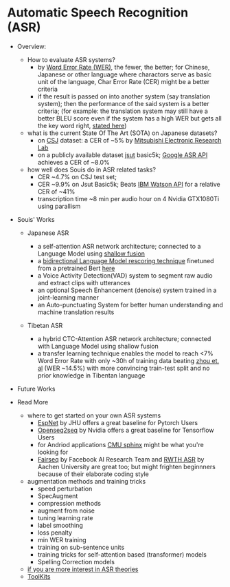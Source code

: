 # Automatic Speech Recognition (ASR)

- Overview:
  - How to evaluate ASR systems?
    - by [Word Error Rate (WER)](en.wikipedia.org/wiki/Word_error_rate), the fewer, the better; for Chinese, Japanese or other language where charactors serve as basic unit of the language, Char Error Rate (CER) might be a better criteria
    - if the result is passed on into another system (say translation system); then the performance of the said system is a better criteria; (for example: the translation system may still have a better BLEU score even if the system has a high WER but gets all the key word right, [stated here](https://www.microsoft.com/en-us/research/publication/why-word-error-rate-is-not-a-good-metric-for-speech-recognizer-training-for-the-speech-translation-task/))
  - what is the current State Of The Art (SOTA) on Japanese datasets?
    - on [CSJ](https://pj.ninjal.ac.jp/corpus_center/csj/document.html) dataset: a CER of ~5% by [Mitsubishi Electronic Research Lab](https://www.merl.com/)
    - on a publicly available dataset [jsut](https://sites.google.com/site/shinnosuketakamichi/publication/jsut) basic5k; [Google ASR API](https://cloud.google.com/speech-to-text/) achieves a CER of ~8.0%
  - how well does Souis do in ASR related tasks?
    - CER ~4.7% on CSJ test set;
    - CER ~9.9% on Jsut Basic5k; Beats [IBM Watson API](https://www.ibm.com/watson/services/speech-to-text/) for a relative CER of ~41%
    - transcription time ~8 min per audio hour on 4 Nvidia GTX1080Ti using parallism

- Souis' Works
  - Japanese ASR
    - a self-attention ASR network architecture; connected to a Language Model using [shallow fusion](https://arxiv.org/abs/1712.01996
)
    - a [bidirectional Language Model rescoring technique](https://arxiv.org/abs/1905.06655) finetuned from a pretrained Bert [here](http://nlp.ist.i.kyoto-u.ac.jp/index.php?BERT日本語Pretrainedモデル)
    - a Voice Activity Detection(VAD) system to segment raw audio and extract clips with utterances
    - an optional Speech Enhancement (denoise) system trained in a joint-learning manner  
    - an Auto-punctuating System for better human understanding and machine translation results

  - Tibetan ASR
    - a hybrid CTC-Attention ASR network architecture; connected with Language Model using shallow fusion
    - a transfer learning technique enables the model to reach <7% Word Error Rate with only ~30h of training data beating [zhou et. al](http://tcci.ccf.org.cn/conference/2017/papers/106.pdf) (WER ~14.5%) with more convincing train-test split and no prior knowledge in Tibentan language 

- Future Works

- Read More
  - where to get started on your own ASR systems
    - [EspNet](https://github.com/espnet/espnet) by JHU offers a great baseline for Pytorch Users
    - [Openseq2seq](https://github.com/NVIDIA/OpenSeq2Seq) by Nvidia offers a great baseline for Tensorflow Users
    - for Andriod applications [CMU sphinx](https://cmusphinx.github.io/) might be what you're looking for
    - [Fairseq](https://github.com/pytorch/fairseq) by Facebook AI Research Team and [RWTH ASR](https://www-i6.informatik.rwth-aachen.de/rwth-asr/) by Aachen University are great too; but might frighten beginnners because of their elaborate coding style
  - augmentation methods and training tricks
    - speed perturbation
    - SpecAugment
    - compression methods
    - augment from noise
    - tuning learning rate
    - label smoothing
    - loss penalty
    - min WER training
    - training on sub-sentence units
    - training tricks for self-attention based (transformer) models
    - Spelling Correction models
  - [if you are more interest in ASR theories](CTC.md)
  - [ToolKits](tools.md)
  
